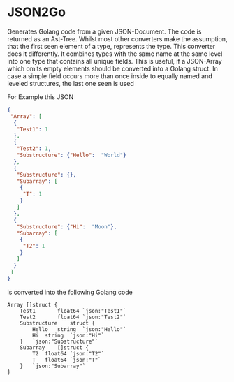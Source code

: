 # JSON2Go

 Generates Golang code from a given JSON-Document. The code is returned as an Ast-Tree. Whilst most other
 converters make the assumption, that the first seen element of a type, represents the type. 
 This converter does it differently. It combines types with the same name at the same
 level into one type that contains all unique fields.
 This is useful, if a JSON-Array which omits empty elements should be converted
 into a Golang struct. In case a simple field occurs more than once inside to equally named and leveled structures,
 the last one seen is used


For Example this JSON 
```json
{
 "Array": [
  {
   "Test1": 1
  },
  {
   "Test2": 1,
   "Substructure": {"Hello":  "World"}
  },
  {
   "Substructure": {},
   "Subarray": [
    {
     "T": 1
    }
   ]
  },
  {
   "Substructure": {"Hi":  "Moon"},
   "Subarray": [
    {
     "T2": 1
    }
   ]
  }
 ]
}
```
is converted into the following Golang code

```golang
Array []struct {
	Test1		float64	`json:"Test1"`
	Test2		float64	`json:"Test2"`
	Substructure	struct {
		Hello	string	`json:"Hello"`
		Hi	string	`json:"Hi"`
	}	`json:"Substructure"`
	Subarray	[]struct {
		T2	float64	`json:"T2"`
		T	float64	`json:"T"`
	}	`json:"Subarray"`
}
```